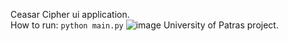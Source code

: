 Ceasar Cipher ui application.<br>
How to run:
```python main.py```
![image](https://github.com/user-attachments/assets/ff506535-4b5a-498d-874c-6970eb8ea639)
University of Patras project.
